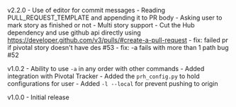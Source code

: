 v2.2.0
    - Use of editor for commit messages
    - Reading PULL_REQUEST_TEMPLATE and appending it to PR body
    - Asking user to mark story as finished or not
    - Multi story support
    - Cut the Hub dependency and use github api directly using https://developer.github.com/v3/pulls/#create-a-pull-request
    - fix: failed pr if pivotal story doesn't have des #53
    - fix: -a fails with more than 1 path bug #52

v1.0.2
    - Ability to use `-a` in any order with other commands
    - Added integration with Pivotal Tracker
    - Added the `prh_config.py` to hold configurations for user
    - Added `-l --local` for prevent pushing to origin

v1.0.0
    - Initial release

